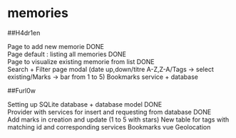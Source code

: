 # memories

##H4dr1en

Page to add new memorie DONE\
Page default : listing all memories DONE\
Page to visualize existing memorie from list DONE\
Search + Filter page modal (date up,down/titre A-Z,Z-A/Tags -> select existing/Marks -> bar from 1 to 5)
Bookmarks service + database

##Furl0w

Setting up SQLite database + database model DONE\
Provider with services for insert and requesting from database DONE\
Add marks in creation and update (1 to 5 with stars)
New table for tags with matching id and corresponding services
Bookmarks vue
Geolocation